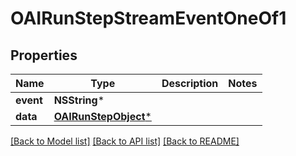 # OAIRunStepStreamEventOneOf1

## Properties
Name | Type | Description | Notes
------------ | ------------- | ------------- | -------------
**event** | **NSString*** |  | 
**data** | [**OAIRunStepObject***](OAIRunStepObject.md) |  | 

[[Back to Model list]](../README.md#documentation-for-models) [[Back to API list]](../README.md#documentation-for-api-endpoints) [[Back to README]](../README.md)


